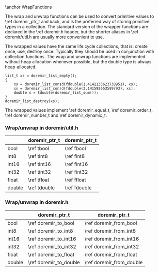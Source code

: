 
\anchor WrapFunctions

The wrap and unwrap functions can be used to convert primitive values to \ref doremir_ptr_t and back, and is
the preferred way of storing primitive types in a collection. The standard version of the wrapper
functions are declared in the \ref doremir.h header, but the shorter aliases in \ref doremir/util.h are
usually more convenient to use.

The wrapped values have the same life cycle collections, that is: create once, use, destroy once.
Typically they should be used in conjunction with collection functions. The wrap and unwrap functions
are implemented without heap allocation whenever possible, but the double type is always heap-allocated.

~~~~~~~~~~~~~~~~~~~~~~~~~~~~~~~~~~~~~~~~~~~~~~~~~~~~~~~~~~~~
list_t xs = doremir_list_empty();
{
    xs = doremir_list_consd(fdouble(1.4142135623730951), xs);
    xs = doremir_list_consd(fdouble(3.141592653589793), xs);
    double s = tdouble(doremir_list_sum());
}
doremir_list_destroy(xs);
~~~~~~~~~~~~~~~~~~~~~~~~~~~~~~~~~~~~~~~~~~~~~~~~~~~~~~~~~~~~

The wrapped values implement \ref doremir_equal_t, \ref doremir_order_t, \ref doremir_number_t and \ref
doremir_dynamic_t.



### Wrap/unwrap in doremir/util.h

|        | doremir_ptr_t | doremir_ptr_t
|--------| --------------|--------------------
| bool   | \ref tbool    | \ref fbool
| int8   | \ref tint8    | \ref fint8
| int16  | \ref tint16   | \ref fint16
| int32  | \ref tint32   | \ref fint32
| float  | \ref tfloat   | \ref ffloat
| double | \ref tdouble  | \ref fdouble

### Wrap/unwrap in doremir.h

|        | doremir_ptr_t           | doremir_ptr_t
|--------| ------------------------|--------------------
| bool   | \ref doremir_to_bool    | \ref doremir_from_bool
| int8   | \ref doremir_to_int8    | \ref doremir_from_int8
| int16  | \ref doremir_to_int16   | \ref doremir_from_int16
| int32  | \ref doremir_to_int32   | \ref doremir_from_int32
| float  | \ref doremir_to_float   | \ref doremir_from_float
| double | \ref doremir_to_double  | \ref doremir_from_double

